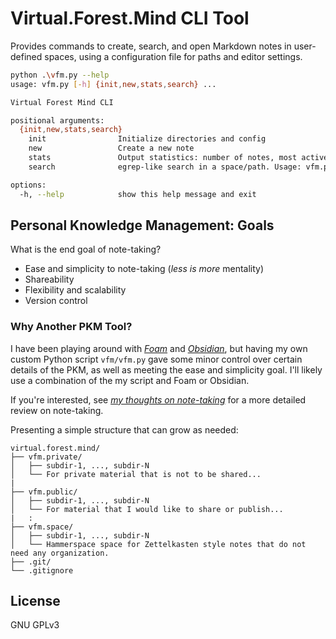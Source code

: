 # Virtual.Forest.Mind CLI Tool

Provides commands to create, search, and open Markdown notes in user-defined spaces, using a configuration file for paths and editor settings.

```bash
python .\vfm.py --help
usage: vfm.py [-h] {init,new,stats,search} ...

Virtual Forest Mind CLI

positional arguments:
  {init,new,stats,search}
    init                Initialize directories and config
    new                 Create a new note
    stats               Output statistics: number of notes, most active space, total words.
    search              egrep-like search in a space/path. Usage: vfm.py search [target] pattern

options:
  -h, --help            show this help message and exit
```

## Personal Knowledge Management: Goals

What is the end goal of note-taking?

* Ease and simplicity to note-taking (*less is more* mentality)
* Shareability
* Flexibility and scalability
* Version control

### Why Another PKM Tool?

I have been playing around with [*Foam*](https://foambubble.github.io/foam/) and [*Obsidian*](https://obsidian.md/), but having my own custom Python script `vfm/vfm.py` gave some minor control over certain details of the PKM, as well as meeting the ease and simplicity goal. I'll likely use a combination of the my script and Foam or Obsidian.

If you're interested, see [*my thoughts on note-taking*](./note-my-thoughts-on-note-taking.md) for a more detailed review on note-taking.

Presenting a simple structure that can grow as needed:

```text
virtual.forest.mind/
├── vfm.private/
│   ├── subdir-1, ..., subdir-N
│   └── For private material that is not to be shared...
|
├── vfm.public/
│   ├── subdir-1, ..., subdir-N
│   └── For material that I would like to share or publish...
|   :
├── vfm.space/
│   ├── subdir-1, ..., subdir-N
│   └── Hammerspace space for Zettelkasten style notes that do not need any organization.
├── .git/
└── .gitignore 
```

## License

GNU GPLv3
